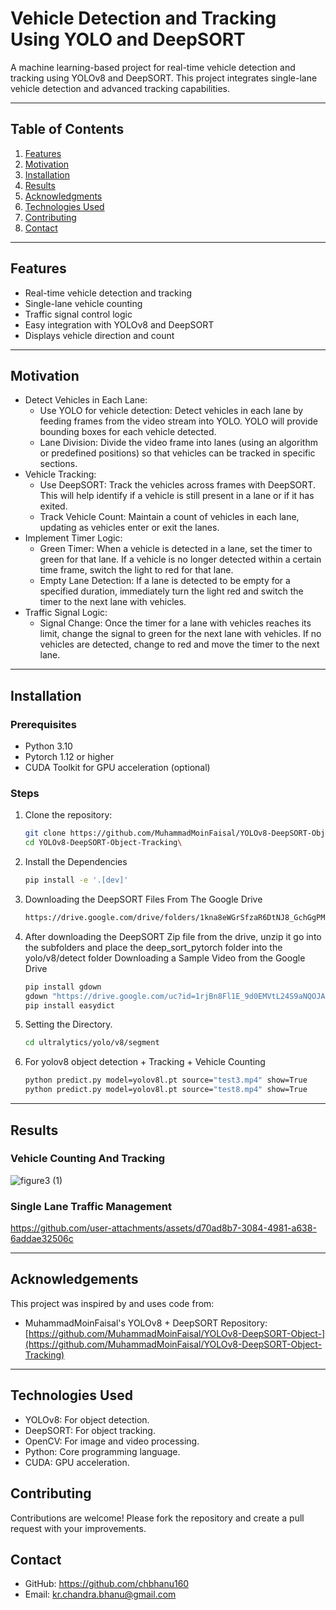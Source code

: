 # **Vehicle Detection and Tracking Using YOLO and DeepSORT**

A machine learning-based project for real-time vehicle detection and tracking using YOLOv8 and DeepSORT. This project integrates single-lane vehicle detection and advanced tracking capabilities.

---

## **Table of Contents**
1. [Features](#features)
2. [Motivation](#motivation)
3. [Installation](#installation)
4. [Results](#results)
5. [Acknowledgments](#acknowledgments)
6. [Technologies Used](#technologies-used)
7. [Contributing](#contributing)
8. [Contact](#contact)

---

## **Features**
- Real-time vehicle detection and tracking
- Single-lane vehicle counting
- Traffic signal control logic
- Easy integration with YOLOv8 and DeepSORT
- Displays vehicle direction and count

---

## **Motivation**
- Detect Vehicles in Each Lane:
  - Use YOLO for vehicle detection: Detect vehicles in each lane by feeding frames from the video stream into YOLO. YOLO will provide bounding boxes for each vehicle detected.
  - Lane Division: Divide the video frame into lanes (using an algorithm or predefined positions) so that vehicles can be tracked in specific sections.
- Vehicle Tracking:
  - Use DeepSORT: Track the vehicles across frames with DeepSORT. This will help identify if a vehicle is still present in a lane or if it has exited.
  - Track Vehicle Count: Maintain a count of vehicles in each lane, updating as vehicles enter or exit the lanes.
- Implement Timer Logic:
  - Green Timer: When a vehicle is detected in a lane, set the timer to green for that lane. If a vehicle is no longer detected within a certain time frame, switch the light to red for       that lane.
  - Empty Lane Detection: If a lane is detected to be empty for a specified duration, immediately turn the light red and switch the timer to the next lane with vehicles.
- Traffic Signal Logic:
  - Signal Change: Once the timer for a lane with vehicles reaches its limit, change the signal to green for the next lane with vehicles. If no vehicles are detected, change to red and       move the timer to the next lane.

---

## **Installation**

### Prerequisites
- Python 3.10
- Pytorch 1.12 or higher
- CUDA Toolkit for GPU acceleration (optional)

### Steps
1. Clone the repository:
   ```bash
   git clone https://github.com/MuhammadMoinFaisal/YOLOv8-DeepSORT-Object-Tracking.git
   cd YOLOv8-DeepSORT-Object-Tracking\
2. Install the Dependencies
   ```bash
   pip install -e '.[dev]'
3. Downloading the DeepSORT Files From The Google Drive
   ```bash
   https://drive.google.com/drive/folders/1kna8eWGrSfzaR6DtNJ8_GchGgPMv3VC8?usp=sharing
4. After downloading the DeepSORT Zip file from the drive, unzip it go into the subfolders and place the deep_sort_pytorch folder into the yolo/v8/detect folder
   Downloading a Sample Video from the Google Drive
   ```bash
   pip install gdown
   gdown "https://drive.google.com/uc?id=1rjBn8Fl1E_9d0EMVtL24S9aNQOJAveR5&confirm=t"
   pip install easydict
5. Setting the Directory.
   ```bash
   cd ultralytics/yolo/v8/segment
6. For yolov8 object detection + Tracking + Vehicle Counting
   ```bash
   python predict.py model=yolov8l.pt source="test3.mp4" show=True
   python predict.py model=yolov8l.pt source="test8.mp4" show=True
---

## **Results**
### Vehicle Counting And Tracking
![figure3 (1)](https://github.com/user-attachments/assets/6d63ddb8-b2d0-47f4-9e27-80e08d7dede1)
### Single Lane Traffic Management


https://github.com/user-attachments/assets/d70ad8b7-3084-4981-a638-6addae32506c


---
## **Acknowledgements**
This project was inspired by and uses code from:
- MuhammadMoinFaisal's YOLOv8 + DeepSORT Repository: [https://github.com/MuhammadMoinFaisal/YOLOv8-DeepSORT-Object-](https://github.com/MuhammadMoinFaisal/YOLOv8-DeepSORT-Object-Tracking)

---

## **Technologies Used**
- YOLOv8: For object detection.
- DeepSORT: For object tracking.
- OpenCV: For image and video processing.
- Python: Core programming language.
- CUDA: GPU acceleration.
      
## **Contributing**

Contributions are welcome! Please fork the repository and create a pull request with your improvements.

## **Contact**
- GitHub: https://github.com/chbhanu160
- Email: kr.chandra.bhanu@gmail.com
